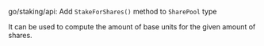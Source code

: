 go/staking/api: Add `StakeForShares()` method to `SharePool` type

It can be used to compute the amount of base units for the given amount of
shares.
